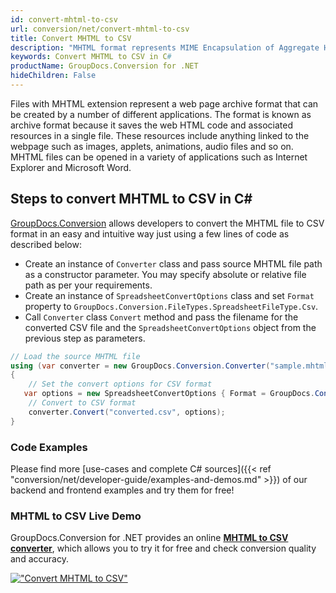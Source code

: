 ```yaml
---
id: convert-mhtml-to-csv
url: conversion/net/convert-mhtml-to-csv
title: Convert MHTML to CSV
description: "MHTML format represents MIME Encapsulation of Aggregate HTML with .mhtml extension. Learn how to convert MHTML to CSV file programmatically in C# language using GroupDocs.Conversion for .NET library."
keywords: Convert MHTML to CSV in C#
productName: GroupDocs.Conversion for .NET
hideChildren: False
---
```


Files with MHTML extension represent a web page archive format that can be created by a number of different applications. The format is known as archive format because it saves the web HTML code and associated resources in a single file. These resources include anything linked to the webpage such as images, applets, animations, audio files and so on. MHTML files can be opened in a variety of applications such as Internet Explorer and Microsoft Word.

## Steps to convert MHTML to CSV in C#

[GroupDocs.Conversion](https://products.groupdocs.com/conversion/net) allows developers to convert the MHTML file to CSV format in an easy and intuitive way just using a few lines of code as described below:

* Create an instance of `Converter` class and pass source MHTML file path as a constructor parameter. You may specify absolute or relative file path as per your requirements. 
* Create an instance of `SpreadsheetConvertOptions` class and set `Format` property to `GroupDocs.Conversion.FileTypes.SpreadsheetFileType.Csv`.
* Call `Converter` class `Convert` method and pass the filename for the converted CSV file and the `SpreadsheetConvertOptions` object from the previous step as parameters.

```csharp
// Load the source MHTML file
using (var converter = new GroupDocs.Conversion.Converter("sample.mhtml"))
{
    // Set the convert options for CSV format
   var options = new SpreadsheetConvertOptions { Format = GroupDocs.Conversion.FileTypes.SpreadsheetFileType.Csv };
    // Convert to CSV format
    converter.Convert("converted.csv", options);
}
```

### Code Examples

Please find more [use-cases and complete C# sources]({{< ref "conversion/net/developer-guide/examples-and-demos.md" >}}) of our backend and frontend examples and try them for free!

### MHTML to CSV Live Demo

GroupDocs.Conversion for .NET provides an online [**MHTML to CSV converter**](https://products.groupdocs.app/conversion/mhtml-to-csv), which allows you to try it for free and check conversion quality and accuracy.

[!["Convert MHTML to CSV"](conversion/net/images/convert-to-csv/convert-mhtml-to-csv.png)](https://products.groupdocs.app/conversion/mhtml-to-csv)